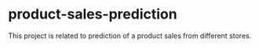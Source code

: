 # product-sales-prediction
This project is related to prediction of a product sales from different stores.
